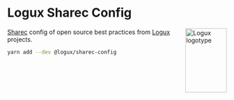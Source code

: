 # Logux Sharec Config

<img align="right" width="95" height="148" title="Logux logotype"
     src="https://logux.io/logotype.svg">

[Sharec] config of open source best practices from [Logux] projects.

```sh
yarn add --dev @logux/sharec-config
```

[Sharec]: https://lamartire.github.io/sharec/
[Logux]: https://logux.io/
